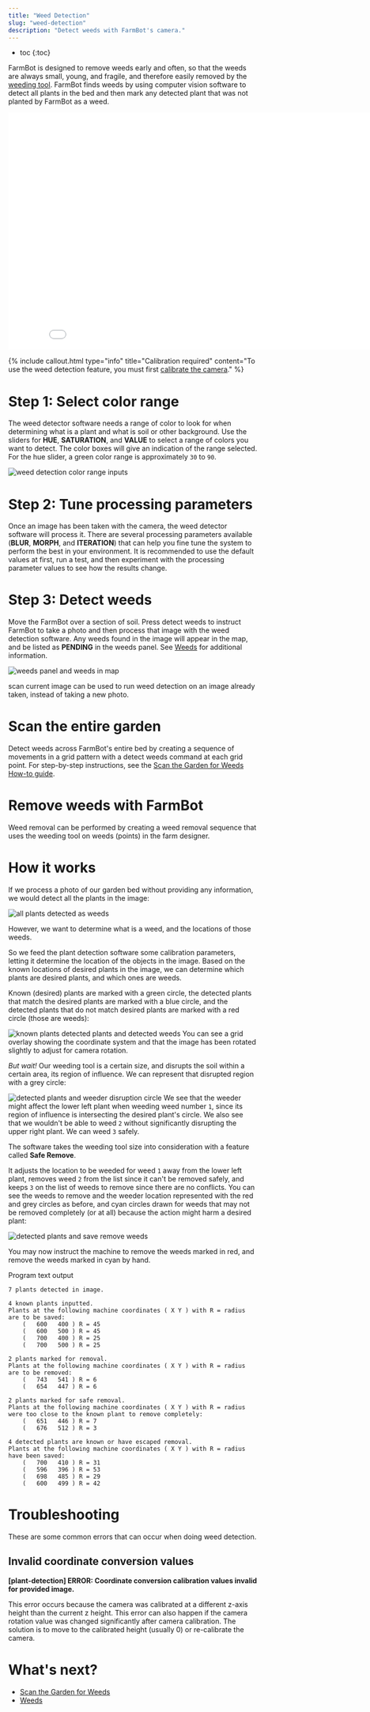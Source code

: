 ```yaml
---
title: "Weed Detection"
slug: "weed-detection"
description: "Detect weeds with FarmBot's camera."
---
```


* toc
{:toc}

FarmBot is designed to remove weeds early and often, so that the weeds are always small, young, and fragile, and therefore easily removed by the [weeding tool](https://genesis.farm.bot/docs/weeder). FarmBot finds weeds by using computer vision software to detect all plants in the bed and then mark any detected plant that was not planted by FarmBot as a weed.

<iframe class="embedly-embed" src="//cdn.embedly.com/widgets/media.html?url=http%3A%2F%2Fwww.youtube.com%2Fwatch%3Fv%3D_Qko08YBP2o&src=http%3A%2F%2Fwww.youtube.com%2Fembed%2F_Qko08YBP2o&type=text%2Fhtml&key=f2aa6fc3595946d0afc3d76cbbd25dc3&schema=youtube" width="854" height="480" scrolling="no" frameborder="0" allow="autoplay; fullscreen" allowfullscreen="true"></iframe>



{%
include callout.html
type="info"
title="Calibration required"
content="To use the weed detection feature, you must first [calibrate the camera](camera-calibration.md)."
%}

# Step 1: Select color range
The weed detector software needs a range of color to look for when determining what is a plant and what is soil or other background. Use the sliders for **HUE**, **SATURATION**, and **VALUE** to select a range of colors you want to detect. The color boxes will give an indication of the range selected. For the hue slider, a green color range is approximately `30` to `90`.

![weed detection color range inputs](_images/weed_detection_color_range_inputs.png)

# Step 2: Tune processing parameters
Once an image has been taken with the camera, the weed detector software will process it. There are several processing parameters available (**BLUR**, **MORPH**, and **ITERATION**) that can help you fine tune the system to perform the best in your environment. It is recommended to use the default values at first, run a test, and then experiment with the processing parameter values to see how the results change.

# Step 3: Detect weeds
Move the FarmBot over a section of soil. Press <span class="fb-button fb-green">detect weeds</span> to instruct FarmBot to take a photo and then process that image with the weed detection software. Any weeds found in the image will appear in the map, and be listed as **PENDING** in the weeds panel. See [Weeds](../weeds.md) for additional information.

![weeds panel and weeds in map](_images/weeds_panel_and_weeds_in_map.png)

<span class="fb-button fb-green">scan current image</span> can be used to run weed detection on an image already taken, instead of taking a new photo.

# Scan the entire garden
Detect weeds across FarmBot's entire bed by creating a sequence of movements in a grid pattern with a <span class="fb-step fb-run-farmware">detect weeds</span> command at each grid point. For step-by-step instructions, see the [Scan the Garden for Weeds How-to guide](../../FarmBot-Software/how-to-guides/scan-the-garden-for-weeds.md).

# Remove weeds with FarmBot
Weed removal can be performed by creating a weed removal sequence that uses the weeding tool on weeds (points) in the farm designer.

# How it works

If we process a photo of our garden bed without providing any information, we would detect all the plants in the image:

![all plants detected as weeds](_images/all_plants_detected_as_weeds.jpg)

However, we want to determine what is a weed, and the locations of those weeds.

So we feed the plant detection software some calibration parameters, letting it determine the location of the objects in the image. Based on the known locations of desired plants in the image, we can determine which plants are desired plants, and which ones are weeds.

Known (desired) plants are marked with a green circle, the detected plants that match the desired plants are marked with a blue circle, and the detected plants that do not match desired plants are marked with a red circle (those are weeds):

![known plants detected plants and detected weeds](_images/known_plants_detected_plants_and_detected_weeds.jpg)
You can see a grid overlay showing the coordinate system and that the image has been rotated slightly to adjust for camera rotation.

_But wait!_ Our weeding tool is a certain size, and disrupts the soil within a certain area, its region of influence. We can represent that disrupted region with a grey circle:

![detected plants and weeder disruption circle](_images/detected_plants_and_weeder_disruption_circle.jpg)
We see that the weeder might affect the lower left plant when weeding weed number `1`, since its region of influence is intersecting the desired plant's circle. We also see that we wouldn't be able to weed `2` without significantly disrupting the upper right plant. We can weed `3` safely.

The software takes the weeding tool size into consideration with a feature called __Safe Remove__.

It adjusts the location to be weeded for weed `1` away from the lower left plant, removes weed `2` from the list since it can't be removed safely, and keeps `3` on the list of weeds to remove since there are no conflicts. You can see the weeds to remove and the weeder location represented with the red and grey circles as before, and cyan circles drawn for weeds that may not be removed completely (or at all) because the action might harm a desired plant:

![detected plants and save remove weeds](_images/detected_plants_and_save_remove_weeds.jpg)

You may now instruct the machine to remove the weeds marked in red, and remove the weeds marked in cyan by hand.

Program text output

```
7 plants detected in image.

4 known plants inputted.
Plants at the following machine coordinates ( X Y ) with R = radius are to be saved:
    (   600   400 ) R = 45
    (   600   500 ) R = 45
    (   700   400 ) R = 25
    (   700   500 ) R = 25

2 plants marked for removal.
Plants at the following machine coordinates ( X Y ) with R = radius are to be removed:
    (   743   541 ) R = 6
    (   654   447 ) R = 6

2 plants marked for safe removal.
Plants at the following machine coordinates ( X Y ) with R = radius were too close to the known plant to remove completely:
    (   651   446 ) R = 7
    (   676   512 ) R = 3

4 detected plants are known or have escaped removal.
Plants at the following machine coordinates ( X Y ) with R = radius have been saved:
    (   700   410 ) R = 31
    (   596   396 ) R = 53
    (   698   485 ) R = 29
    (   600   499 ) R = 42
```

# Troubleshooting
These are some common errors that can occur when doing weed detection.

## Invalid coordinate conversion values

**<span class="fa fa-circle red"></span> [plant-detection] ERROR: Coordinate conversion calibration values invalid for provided image.**

This error occurs because the camera was calibrated at a different z-axis height than the current z height. This error can also happen if the camera rotation value was changed significantly after camera calibration. The solution is to move to the calibrated height (usually 0) or re-calibrate the camera.

# What's next?

 * [Scan the Garden for Weeds](../../FarmBot-Software/how-to-guides/scan-the-garden-for-weeds.md)
 * [Weeds](../weeds.md)
